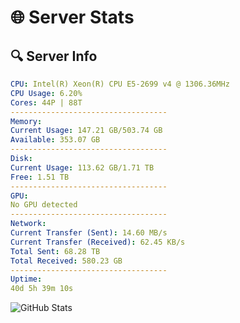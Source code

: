 # 🌐 Server Stats
## 🔍 Server Info
```yaml
CPU: Intel(R) Xeon(R) CPU E5-2699 v4 @ 1306.36MHz
CPU Usage: 6.20%
Cores: 44P | 88T
-----------------------------------
Memory:
Current Usage: 147.21 GB/503.74 GB
Available: 353.07 GB
-----------------------------------
Disk:
Current Usage: 113.62 GB/1.71 TB
Free: 1.51 TB
-----------------------------------
GPU:
No GPU detected
-----------------------------------
Network:
Current Transfer (Sent): 14.60 MB/s
Current Transfer (Received): 62.45 KB/s
Total Sent: 68.28 TB
Total Received: 580.23 GB
-----------------------------------
Uptime:
40d 5h 39m 10s
```
![GitHub Stats](https://img.shields.io/badge/Updated-2025-04-17_03:01:59-blue)